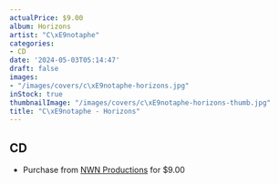 ```yaml
---
actualPrice: $9.00
album: Horizons
artist: "C\xE9notaphe"
categories:
- CD
date: '2024-05-03T05:14:47'
draft: false
images:
- "/images/covers/c\xE9notaphe-horizons.jpg"
inStock: true
thumbnailImage: "/images/covers/c\xE9notaphe-horizons-thumb.jpg"
title: "C\xE9notaphe - Horizons"
---
```


## CD
* Purchase from [NWN Productions](http://shop.nwnprod.com/index.php?route=product/product&path=93&product_id=42863&sort=pd.name&order=ASC) for $9.00
